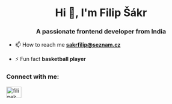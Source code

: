 <h1 align="center">Hi 👋, I'm Filip Šákr</h1>
<h3 align="center">A passionate frontend developer from India</h3>

- 📫 How to reach me **sakrfilip@seznam.cz**

- ⚡ Fun fact **basketball player**

<h3 align="left">Connect with me:</h3>
<p align="left">
<a href="https://instagram.com/filipek_sakru" target="blank"><img align="center" src="https://raw.githubusercontent.com/rahuldkjain/github-profile-readme-generator/master/src/images/icons/Social/instagram.svg" alt="filipek_sakru" height="30" width="40" /></a>
</p>



